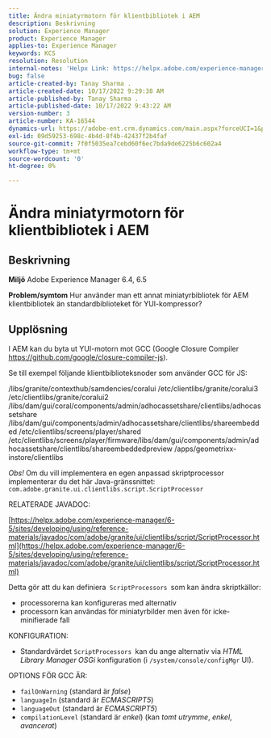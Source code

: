 ```yaml
---
title: Ändra miniatyrmotorn för klientbibliotek i AEM
description: Beskrivning
solution: Experience Manager
product: Experience Manager
applies-to: Experience Manager
keywords: KCS
resolution: Resolution
internal-notes: 'Helpx Link: https://helpx.adobe.com/experience-manager/kb/how-to-change-the-minification-engine-for-client-libraries-in-AEM.html'
bug: false
article-created-by: Tanay Sharma .
article-created-date: 10/17/2022 9:29:38 AM
article-published-by: Tanay Sharma .
article-published-date: 10/17/2022 9:43:22 AM
version-number: 3
article-number: KA-16544
dynamics-url: https://adobe-ent.crm.dynamics.com/main.aspx?forceUCI=1&pagetype=entityrecord&etn=knowledgearticle&id=f9670338-fe4d-ed11-bba2-0022480868ff
exl-id: 09d59253-698c-4b4d-8f4b-42437f2b4faf
source-git-commit: 7f0f5035ea7cebd60f6ec7bda9de6225b6c602a4
workflow-type: tm+mt
source-wordcount: '0'
ht-degree: 0%

---
```


# Ändra miniatyrmotorn för klientbibliotek i AEM

## Beskrivning

<b>Miljö</b>
Adobe Experience Manager 6.4, 6.5


<b>Problem/symtom</b>
Hur använder man ett annat miniatyrbibliotek för AEM klientbibliotek än standardbiblioteket för YUI-kompressor?


## Upplösning


I AEM kan du byta ut YUI-motorn mot GCC (Google Closure Compiler https://github.com/google/closure-compiler-js).

Se till exempel följande klientbiblioteksnoder som använder GCC för JS:

/libs/granite/contexthub/samdencies/coralui /etc/clientlibs/granite/coralui3 /etc/clientlibs/granite/coralui2 /libs/dam/gui/coral/components/admin/adhocassetshare/clientlibs/adhocassetshare /libs/dam/gui/components/admin/adhocassetshare/clientlibs/shareembedded /etc/clientlibs/screens/player/shared /etc/clientlibs/screens/player/firmware/libs/dam/gui/components/admin/adhocassetshare/clientlibs/shareembeddedpreview /apps/geometrixx-instore/clientlibs



*Obs!* Om du vill implementera en egen anpassad skriptprocessor implementerar du det här Java-gränssnittet:
`com.adobe.granite.ui.clientlibs.script.ScriptProcessor`



RELATERADE JAVADOC:

[https://helpx.adobe.com/experience-manager/6-5/sites/developing/using/reference-materials/javadoc/com/adobe/granite/ui/clientlibs/script/ScriptProcessor.html](https://helpx.adobe.com/experience-manager/6-5/sites/developing/using/reference-materials/javadoc/com/adobe/granite/ui/clientlibs/script/ScriptProcessor.html)

Detta gör att du kan definiera` ScriptProcessors `som kan ändra skriptkällor:

- processorerna kan konfigureras med alternativ
- processorn kan användas för miniatyrbilder men även för icke-minifierade fall




KONFIGURATION:

- Standardvärdet `ScriptProcessors `kan du ange alternativ via *HTML Library Manager OSGi* konfiguration (i `/system/console/configMgr` UI).




OPTIONS FÖR GCC ÄR:

- `failOnWarning` (standard är *false*)
- `languageIn` (standard är *ECMASCRIPT5*)
- `languageOut` (standard är *ECMASCRIPT5*)
- `compilationLevel` (standard är *enkel*) (kan *tomt utrymme*, *enkel*, *avancerat*)
